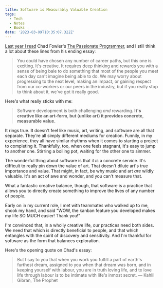 ```yaml
---
title: Software is Measurably Valuable Creation
tags:
  - Tech
  - Notes
  - Books
date: '2023-03-09T10:35:07.322Z'
---
```


[Last year I read](/books2022) Chad Fowler's [The Passionate Programmer](https://pragprog.com/titles/cfcar2/the-passionate-programmer-2nd-edition/), and I still think a lot about these lines from his ending essay:

> You could have chosen any number of career paths, but this one is exciting. It's creative. It requires deep thinking and rewards you with a sense of being bale to do something that most of the people you meet each day can't imagine being able to do. We may worry about progressing to the next level, making an impact, or gaining respect from our co-workers or our peers in the industry, but if you really stop to think about it, we've got it really good.

Here's what really sticks with me:

> Software development is both challenging _and_ rewarding. **It's creative like an art-form, but (unlike art) it provides concrete, measurable value.**

It rings true. It doesn't feel like music, art, writing, and software are all that separate. They're all simply different mediums for creation. Funnily, in my experience, they all have similar rhythms when it comes to starting a project to completing it. Thankfully, too, when one feels stagnant, it's easy to jump to another one. Stirring a boiling pot, waiting for the other one to simmer.

The wonderful thing about software is that it _is_ a concrete service. It's difficult to really pin down the value of art. That doesn't dilute art's true importance and value. That might, in fact, be why music and art _are_ wildly valuable. It's an act of awe and wonder, and you can't measure that.

What a fantastic creative balance, though, that software is a practice that allows you to directly create something to improve the lives of any number of people.

Early on in my current role, I met with teammates who walked up to me, shook my hand, and said "WOW, the kanban feature you developed makes my life SO MUCH easier! Thank you!"

I'm convinced that, in a wholly creative life, our practices need both sides. We need that which is directly beneficial to people, and that which entangles with the spirit of discovery and sensitivity. And I'm thankful for software as the form that balances exploration.

Here's the opening quote on Chad's essay:

> But I say to you that when you work you fulfill a part of earth's furthest dream, assigned to you when that dream was born, and in keeping yourself with labour, you are in truth loving life, and to love life through labour is to be intimate with life's inmost secret. — Kahlil Gibran, The Prophet

